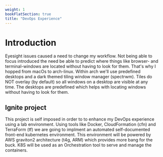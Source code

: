 ```yaml
---
weight: 1
bookFlatSection: true
title: "DevOps Experience"
---
```


# Introduction
Eyesight issues caused a need to change my workflow. Not being able to focus introduced the need be able to predict where things like browser- and terminal-windows are located without having to look for them. That's why I hopped from macOs to arch-linux. Within arch we'll use predefined desktops and a dark themed tiling window manager (spectrwm). Tiles do NOT overlay (by default) so all windows on a desktop are visible at any time. The desktops are predefined which helps with locating windows without having to look for them.   

## Ignite project
This project is self imposed in order to to enhance my DevOps experience using a lab environment. Using tools like Docker, CloudFormation (cfn) and TerraForm (tf) we are going to implment an automated self-documented front-end kubernetes environment. This environment will be powered by AWS graviton2 architecture (t4g, ARM) which provides more bang for the buck. K8S will be used as an Orchestration tool to serve and manage the containers.

